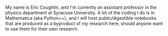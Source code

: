 My name is Eric Coughlin, and I'm currently an assistant professor in the physics department at 
Syracuse University. A lot of the coding I do is in Mathematica (aka Python++), and I will host
public/digestible notebooks that are produced as a byproduct of my research here, should anyone
want to use them for their own research. 

<!---
erc-astro/erc-astro is a ✨ special ✨ repository because its `README.md` (this file) appears on your GitHub profile.
You can click the Preview link to take a look at your changes.
--->

